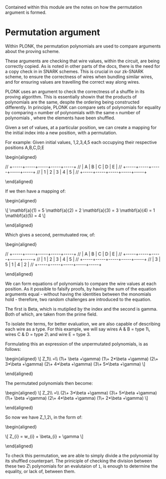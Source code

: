 Contained within this module are the notes on 
how the permutation argument is formed.


Permutation argument
==============

Within PLONK, the permutation 
polynomials are used to compare 
arguments about the proving 
scheme.  

These arguments are 
checking that wire values, 
within the circuit, are
being correctly copied. 
As is noted in other parts
of the docs, there is the 
need for a copy check in 
in SNARK schemes. This is 
crucial in our zk-SNARK
scheme, to ensure the 
correctness of wires when 
bundling similar wires, 
and for ensuring values are
travelling the correct way
along wires.

PLONK uses an argument to check 
the correctness of a shuffle in 
its proving algorithm. This is 
essentially showin that the 
products of polynomials are 
the same, despite the ordering 
being constructed differently.
In principle, PLONK can compare sets 
of polynomials for equality by 
comparing `n` number of polynomials 
with the same `n` number of polynomials 
, where the elements have been 
shuffled. 

Given a set of  values, at a 
particular position, we can create 
a mapping for the initial index into a 
new position, with a permutation. 

For example: 
Given initial values, 
1,2,3,4,5 each occupying 
their respective positions
A,B,C,D,E

\begin{aligned}

// +-----+-----+-----+-----+-----+
// |  A  |  B  |  C  |  D  |  E  |
// +-----+-----+-----+-----+-----+
// |  1  |  2  |  3  |  4  |  5  |
// +-----+-----+-----+-----+-----+

\end{aligned}

If we then have a mapping of:

\begin{aligned}

\\[
\mathbf{a}(1) = 5
\mathbf{a}(2) = 2
\mathbf{a}(3) = 3
\mathbf{a}(4) = 1
\mathbf{a}(5) = 4
\\]

\end{aligned}

Which gives a second, permutuated row, 
of:

\begin{aligned}

// +-----+-----+-----+-----+-----+
// |  A  |  B  |  C  |  D  |  E  |
// +-----+-----+-----+-----+-----+
// |  1  |  2  |  3  |  4  |  5  |
// +-----+-----+-----+-----+-----+
// |  3  |  5  |  1  |  4  |  2  |
// +-----+-----+-----+-----+-----+

\end{aligned}

We can form equations of polynomials 
to compare the wire values at each 
position. As it possible to falsify
proofs, by having the sum of the 
equation arguments equal - without 
having the identities between the
monomials hold - therefore, two random 
challenges are introduced to the 
equation. 

The first is Beta, which is mutiplied
by the index and the second is 
gamma. Both of which, are taken from 
the prime field. 

To isolate the terms, for better evaluation,
we are also capable of describing each wire
as a type. For this example, we will say 
wires A & B = type 1\\, wires C & D = type 2\\
and wire E = type 3.


Formulating this an expression of the 
unpermutated polynomials, is as 
follows:

\begin{aligned}
\\[
    Z\_1\\\\ 
    =\\\\ 
(1\\+   \beta +\gamma)
(1\\+ 2*\beta +\gamma)
(2\\+ 3*\beta +\gamma)
(2\\+ 4*\beta +\gamma)
(3\\+ 5*\beta +\gamma)
\\]

\end{aligned}

The permutated polynomials 
then become:

\begin{aligned}
\\[
    Z\_2\\\\ 
    =\\\\ 
(2\\+ 3*\beta +\gamma)
(3\\+ 5*\beta +\gamma)
(1\\+   \beta +\gamma)
(2\\+ 4*\beta +\gamma)
(1\\+ 2*\beta +\gamma)
\\]

\end{aligned}

So now we have Z\_1,2\\, in the 
form of:

\begin{aligned}

\\[ 
    Z\_{i} = w\_{i} + \beta\_{i} + \gamma
\\]

\end{aligned}

To check this permutation, 
we are able to simply
divide a the polynomial by 
its shuffled counterpart.
The priniciple of checking 
the division between these 
two Z\\ polynomials for an 
evalutaion of `1`, is enough 
to determine the equality, 
or lack of, between them.